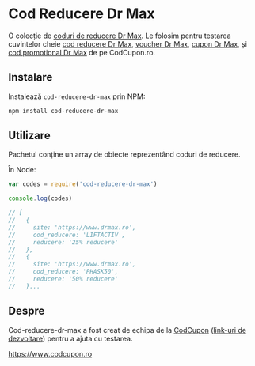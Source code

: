 # Cod Reducere Dr Max

O colecție de [coduri de reducere Dr Max](https://www.codcupon.ro/dr-max). Le folosim pentru testarea cuvintelor cheie [cod reducere Dr Max](https://www.codcupon.ro/dr-max), [voucher Dr Max](https://www.codcupon.ro/dr-max), [cupon Dr Max](https://www.codcupon.ro/dr-max), și [cod promotional Dr Max](https://www.codcupon.ro/dr-max) de pe CodCupon.ro.

## Instalare

Instalează `cod-reducere-dr-max` prin NPM:

```sh
npm install cod-reducere-dr-max
```

## Utilizare

Pachetul conține un array de obiecte reprezentând coduri de reducere.

În Node:

```js
var codes = require('cod-reducere-dr-max')

console.log(codes)

// [
//   {
//     site: 'https://www.drmax.ro',
//     cod_reducere: 'LIFTACTIV',
//     reducere: '25% reducere'
//   },
//   {
//     site: 'https://www.drmax.ro',
//     cod_reducere: 'PHASK50',
//     reducere: '50% reducere'
//   }...
```

## Despre

Cod-reducere-dr-max a fost creat de echipa de la [CodCupon](https://www.codcupon.ro) ([link-uri de dezvoltare](https://codcuponro.github.io)) pentru a ajuta cu testarea.

<https://www.codcupon.ro>
